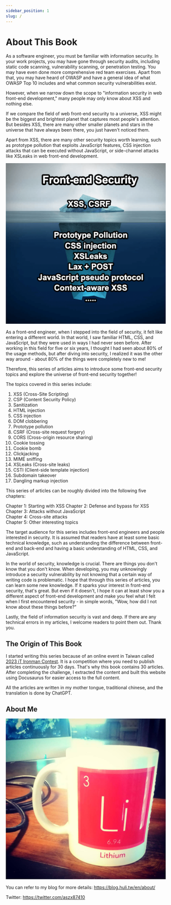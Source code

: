 ```yaml
---
sidebar_position: 1
slug: /
---
```


# About This Book

As a software engineer, you must be familiar with information security. In your work projects, you may have gone through security audits, including static code scanning, vulnerability scanning, or penetration testing. You may have even done more comprehensive red team exercises. Apart from that, you may have heard of OWASP and have a general idea of what OWASP Top 10 includes and what common security vulnerabilities exist.

However, when we narrow down the scope to "information security in web front-end development," many people may only know about XSS and nothing else.

If we compare the field of web front-end security to a universe, XSS might be the biggest and brightest planet that captures most people's attention. But besides XSS, there are many other smaller planets and stars in the universe that have always been there, you just haven't noticed them.

Apart from XSS, there are many other security topics worth learning, such as prototype pollution that exploits JavaScript features, CSS injection attacks that can be executed without JavaScript, or side-channel attacks like XSLeaks in web front-end development.

![The diversity of security](pics/01-01.png)

As a front-end engineer, when I stepped into the field of security, it felt like entering a different world. In that world, I saw familiar HTML, CSS, and JavaScript, but they were used in ways I had never seen before. After working in this field for five or six years, I thought I had seen about 80% of the usage methods, but after diving into security, I realized it was the other way around - about 80% of the things were completely new to me!

Therefore, this series of articles aims to introduce some front-end security topics and explore the universe of front-end security together!

The topics covered in this series include:

1. XSS (Cross-Site Scripting)
2. CSP (Content Security Policy)
3. Sanitization
4. HTML injection
5. CSS injection
6. DOM clobbering
7. Prototype pollution
8. CSRF (Cross-site request forgery)
9. CORS (Cross-origin resource sharing)
10. Cookie tossing
11. Cookie bomb
12. Clickjacking
13. MIME sniffing
14. XSLeaks (Cross-site leaks)
15. CSTI (Client-side template injection)
16. Subdomain takeover
17. Dangling markup injection

This series of articles can be roughly divided into the following five chapters:

Chapter 1: Starting with XSS
Chapter 2: Defense and bypass for XSS  
Chapter 3: Attacks without JavaScript  
Chapter 4: Cross-site attacks  
Chapter 5: Other interesting topics  

The target audience for this series includes front-end engineers and people interested in security. It is assumed that readers have at least some basic technical knowledge, such as understanding the difference between front-end and back-end and having a basic understanding of HTML, CSS, and JavaScript.

In the world of security, knowledge is crucial. There are things you don't know that you don't know. When developing, you may unknowingly introduce a security vulnerability by not knowing that a certain way of writing code is problematic. I hope that through this series of articles, you can learn some new knowledge. If it sparks your interest in front-end security, that's great. But even if it doesn't, I hope it can at least show you a different aspect of front-end development and make you feel what I felt when I first encountered security - in simple words, "Wow, how did I not know about these things before?"

Lastly, the field of information security is vast and deep. If there are any technical errors in my articles, I welcome readers to point them out. Thank you.

## The Origin of This Book

I started writing this series because of an online event in Taiwan called [2023 iT Ironman Contest](https://ithelp.ithome.com.tw/2023ironman/event). It is a competition where you need to publish articles continuously for 30 days. That's why this book contains 30 articles. After completing the challenge, I extracted the content and built this website using Docusaurus for easier access to the full content.

All the articles are written in my mother tongue, traditional chinese, and the translation is done by ChatGPT.

## About Me

![](./pics/huli-logo-1080.jpg)

You can refer to my blog for more details: https://blog.huli.tw/en/about/

Twitter: https://twitter.com/aszx87410

